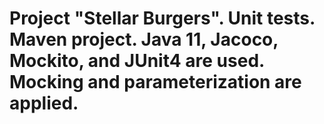 # Project "Stellar Burgers". Unit tests. Maven project. Java 11, Jacoco, Mockito, and JUnit4 are used. Mocking and parameterization are applied.
